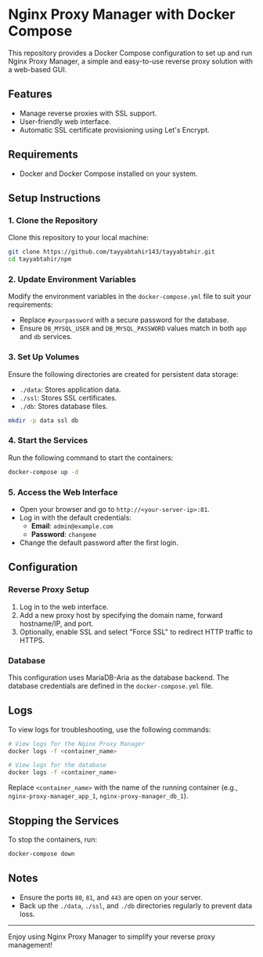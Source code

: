 # Nginx Proxy Manager with Docker Compose

This repository provides a Docker Compose configuration to set up and run Nginx Proxy Manager, a simple and easy-to-use reverse proxy solution with a web-based GUI.

## Features
- Manage reverse proxies with SSL support.
- User-friendly web interface.
- Automatic SSL certificate provisioning using Let's Encrypt.

## Requirements
- Docker and Docker Compose installed on your system.

## Setup Instructions

### 1. Clone the Repository
Clone this repository to your local machine:

```bash
git clone https://github.com/tayyabtahir143/tayyabtahir.git
cd tayyabtahir/npm
```

### 2. Update Environment Variables
Modify the environment variables in the `docker-compose.yml` file to suit your requirements:

- Replace `#yourpassword` with a secure password for the database.
- Ensure `DB_MYSQL_USER` and `DB_MYSQL_PASSWORD` values match in both `app` and `db` services.

### 3. Set Up Volumes
Ensure the following directories are created for persistent data storage:

- `./data`: Stores application data.
- `./ssl`: Stores SSL certificates.
- `./db`: Stores database files.

```bash
mkdir -p data ssl db
```

### 4. Start the Services
Run the following command to start the containers:

```bash
docker-compose up -d
```

### 5. Access the Web Interface
- Open your browser and go to `http://<your-server-ip>:81`.
- Log in with the default credentials:
  - **Email**: `admin@example.com`
  - **Password**: `changeme`
- Change the default password after the first login.

## Configuration

### Reverse Proxy Setup
1. Log in to the web interface.
2. Add a new proxy host by specifying the domain name, forward hostname/IP, and port.
3. Optionally, enable SSL and select "Force SSL" to redirect HTTP traffic to HTTPS.

### Database
This configuration uses MariaDB-Aria as the database backend. The database credentials are defined in the `docker-compose.yml` file.

## Logs
To view logs for troubleshooting, use the following commands:

```bash
# View logs for the Nginx Proxy Manager
docker logs -f <container_name>

# View logs for the database
docker logs -f <container_name>
```

Replace `<container_name>` with the name of the running container (e.g., `nginx-proxy-manager_app_1`, `nginx-proxy-manager_db_1`).

## Stopping the Services
To stop the containers, run:

```bash
docker-compose down
```

## Notes
- Ensure the ports `80`, `81`, and `443` are open on your server.
- Back up the `./data`, `./ssl`, and `./db` directories regularly to prevent data loss.



---

Enjoy using Nginx Proxy Manager to simplify your reverse proxy management!

